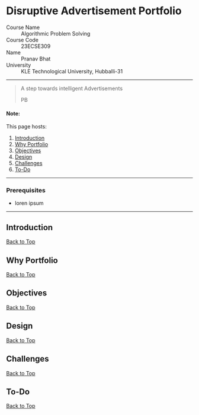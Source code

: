 # Disruptive Advertisement Portfolio

<dl>
<dt>Course Name</dt>
<dd>Algorithmic Problem Solving</dd>
<dt>Course Code</dt>
<dd>23ECSE309</dd>
<dt>Name</dt>
<dd>Pranav Bhat</dd>
<dt>University</dt>
<dd>KLE Technological University, Hubballi-31</dd>
</dl>

* * *

> A step towards intelligent Advertisements
>
> PB

#### Note:
This page hosts:

1. [Introduction](#introduction)
2. [Why Portfolio](#why-portfolio)
3. [Objectives](#objectives)
4. [Design](#design)
5. [Challenges](#challenges)
6. [To-Do](#to-do)


* * *

### Prerequisites
* loren ipsum

* * *

## Introduction <a name="introduction"></a>
[Back to Top](#disruptive-advertisement-portfolio)

## Why Portfolio <a name="why-portfolio"></a>
[Back to Top](#disruptive-advertisement-portfolio)

## Objectives <a name="objectives"></a>
[Back to Top](#disruptive-advertisement-portfolio)

## Design <a name="design"></a>
[Back to Top](#disruptive-advertisement-portfolio)

## Challenges <a name="challenges"></a>
[Back to Top](#disruptive-advertisement-portfolio)

## To-Do <a name="to-do"></a>
[Back to Top](#disruptive-advertisement-portfolio)
